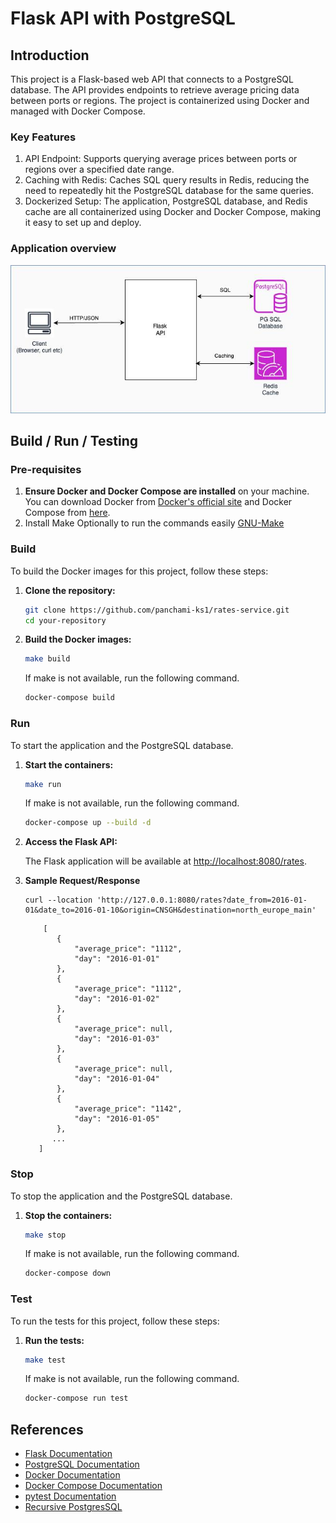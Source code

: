 # Flask API with PostgreSQL

## Introduction

This project is a Flask-based web API that connects to a PostgreSQL database. The API provides endpoints to retrieve average pricing data between ports or regions. The project is containerized using Docker and managed with Docker Compose.
### Key Features
1. API Endpoint: Supports querying average prices between ports or regions over a specified date range.
2. Caching with Redis: Caches SQL query results in Redis, reducing the need to repeatedly hit the PostgreSQL database for the same queries.
3. Dockerized Setup: The application, PostgreSQL database, and Redis cache are all containerized using Docker and Docker Compose, making it easy to set up and deploy.

### Application overview
![diagram](assets/project_architecture_diagram.jpeg)
## Build / Run / Testing

### Pre-requisites 
1. **Ensure Docker and Docker Compose are installed** on your machine. You can download Docker from [Docker's official site](https://www.docker.com/products/docker-desktop) and Docker Compose from [here](https://docs.docker.com/compose/install/).
2. Install Make Optionally to run the commands easily [GNU-Make](https://www.gnu.org/software/make/manual/make.html)


### Build
To build the Docker images for this project, follow these steps:


1. **Clone the repository:**

    ```bash
    git clone https://github.com/panchami-ks1/rates-service.git
    cd your-repository
    ```

2. **Build the Docker images:**

    ```bash
    make build
    ```
   If make is not available, run the following command.
    ```bash
    docker-compose build
    ```

### Run

To start the application and the PostgreSQL database.

1. **Start the containers:**

    ```bash
    make run
    ```
   If make is not available, run the following command.
    ```bash
    docker-compose up --build -d
    ```
2. **Access the Flask API:** 

    The Flask application will be available at [http://localhost:8080/rates](http://localhost:8080/rates).
3. **Sample Request/Response** 

    ```
    curl --location 'http://127.0.0.1:8080/rates?date_from=2016-01-01&date_to=2016-01-10&origin=CNSGH&destination=north_europe_main'
    ```
   
   ```
       [
          {
              "average_price": "1112",
              "day": "2016-01-01"
          },
          {
              "average_price": "1112",
              "day": "2016-01-02"
          },
          {
              "average_price": null,
              "day": "2016-01-03"
          },
          {
              "average_price": null,
              "day": "2016-01-04"
          },
          {
              "average_price": "1142",
              "day": "2016-01-05"
          },
         ...
      ]
    ```

### Stop

To stop the application and the PostgreSQL database.

1. **Stop the containers:**

    ```bash
    make stop
    ```
   If make is not available, run the following command.
    ```bash
    docker-compose down
    ```
      
### Test

To run the tests for this project, follow these steps:

1. **Run the tests:**

    ```bash
    make test
    ```
   If make is not available, run the following command.
    ```bash
    docker-compose run test
    ```

## References

- [Flask Documentation](https://flask.palletsprojects.com/en/2.2.x/)
- [PostgreSQL Documentation](https://www.postgresql.org/docs/)
- [Docker Documentation](https://docs.docker.com/)
- [Docker Compose Documentation](https://docs.docker.com/compose/)
- [pytest Documentation](https://docs.pytest.org/en/stable/)
- [Recursive PostgresSQL](https://elvisciotti.medium.com/postgresql-recursive-query-the-simplest-example-explained-f9b85e0a371b)


